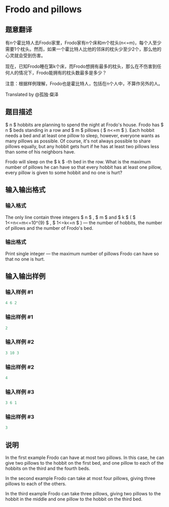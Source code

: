 # Frodo and pillows

## 题意翻译

有n个霍比特人去Frodo家里，Frodo家有n个床和m个枕头(n<=m)，每个人至少需要1个枕头。然而，如果一个霍比特人比他的邻床的枕头少至少2个，那么他的心灵就会受到伤害。

现在，已知Frodo睡在第k个床，而Frodo想拥有最多的枕头，那么在不伤害到任何人的情况下，Frodo能拥有的枕头数最多是多少？

注意：根据样例理解，Frodo也是霍比特人，包括在n个人中，不算作另外的人。

Translated by @孤独·粲泽 

## 题目描述

 $ n $ hobbits are planning to spend the night at Frodo's house. Frodo has $ n $ beds standing in a row and $ m $ pillows ( $ n<=m $ ). Each hobbit needs a bed and at least one pillow to sleep, however, everyone wants as many pillows as possible. Of course, it's not always possible to share pillows equally, but any hobbit gets hurt if he has at least two pillows less than some of his neighbors have.

Frodo will sleep on the $ k $ -th bed in the row. What is the maximum number of pillows he can have so that every hobbit has at least one pillow, every pillow is given to some hobbit and no one is hurt?

## 输入输出格式

### 输入格式

The only line contain three integers $ n $ , $ m $ and $ k $ ( $ 1<=n<=m<=10^{9} $ , $ 1<=k<=n $ ) — the number of hobbits, the number of pillows and the number of Frodo's bed.

### 输出格式

Print single integer — the maximum number of pillows Frodo can have so that no one is hurt.

## 输入输出样例

### 输入样例 #1

```cpp
4 6 2

```
### 输出样例 #1

```cpp
2

```
### 输入样例 #2

```cpp
3 10 3

```
### 输出样例 #2

```cpp
4

```
### 输入样例 #3

```cpp
3 6 1

```
### 输出样例 #3

```cpp
3

```
## 说明

In the first example Frodo can have at most two pillows. In this case, he can give two pillows to the hobbit on the first bed, and one pillow to each of the hobbits on the third and the fourth beds.

In the second example Frodo can take at most four pillows, giving three pillows to each of the others.

In the third example Frodo can take three pillows, giving two pillows to the hobbit in the middle and one pillow to the hobbit on the third bed.

